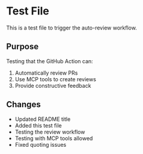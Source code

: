 # Test File

This is a test file to trigger the auto-review workflow.

## Purpose

Testing that the GitHub Action can:
1. Automatically review PRs
2. Use MCP tools to create reviews
3. Provide constructive feedback

## Changes

- Updated README title
- Added this test file
- Testing the review workflow
- Testing with MCP tools allowed
- Fixed quoting issues